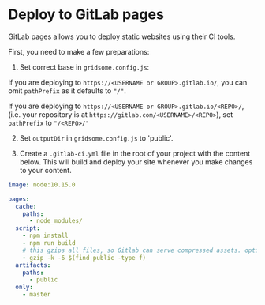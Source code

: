 # Deploy to GitLab pages

GitLab pages allows you to deploy static websites using their CI tools.

First, you need to make a few preparations:

1. Set correct base in `gridsome.config.js`:

If you are deploying to `https://<USERNAME or GROUP>.gitlab.io/`, you can omit `pathPrefix` as it defaults to `"/"`.

If you are deploying to `https://<USERNAME or GROUP>.gitlab.io/<REPO>/`, (i.e. your repository is at `https://gitlab.com/<USERNAME>/<REPO>`), set `pathPrefix` to `"/<REPO>/"`

2. Set `outputDir` in `gridsome.config.js` to 'public'.

3. Create a `.gitlab-ci.yml` file in the root of your project with the content below. This will build and deploy your site whenever you make changes to your content.

```yaml
image: node:10.15.0

pages:
  cache:
    paths:
      - node_modules/
  script:
    - npm install
    - npm run build
    # this gzips all files, so Gitlab can serve compressed assets. optional
    - gzip -k -6 $(find public -type f)
  artifacts:
    paths:
      - public
  only:
    - master
```
